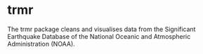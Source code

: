 # trmr

The trmr package cleans and visualises data from the Significant Earthquake Database of the National Oceanic and Atmospheric Administration (NOAA).
